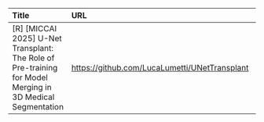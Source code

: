 | Title                                                                                                     | URL                                           |   Score | Date                |
|:----------------------------------------------------------------------------------------------------------|:----------------------------------------------|--------:|:--------------------|
| [R] [MICCAI 2025] U-Net Transplant: The Role of Pre-training for Model Merging in 3D Medical Segmentation | https://github.com/LucaLumetti/UNetTransplant |      36 | 2025-06-22 12:49:08 |